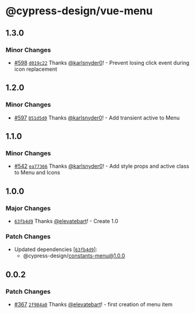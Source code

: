 # @cypress-design/vue-menu

## 1.3.0

### Minor Changes

- [#598](https://github.com/cypress-io/cypress-design/pull/598) [`d019c22`](https://github.com/cypress-io/cypress-design/commit/d019c222c8c2b6071bdf0c4ffcf682eb7262bd63) Thanks [@karlsnyder0](https://github.com/karlsnyder0)! - Prevent losing click event during icon replacement

## 1.2.0

### Minor Changes

- [#597](https://github.com/cypress-io/cypress-design/pull/597) [`851d5d0`](https://github.com/cypress-io/cypress-design/commit/851d5d003c1b68e8f6481576127d8ba7e52b812e) Thanks [@karlsnyder0](https://github.com/karlsnyder0)! - Add transient active to Menu

## 1.1.0

### Minor Changes

- [#542](https://github.com/cypress-io/cypress-design/pull/542) [`ea77366`](https://github.com/cypress-io/cypress-design/commit/ea77366c4dd2c5cd7876216461c3936043c09158) Thanks [@karlsnyder0](https://github.com/karlsnyder0)! - Add style props and active class to Menu and Icons

## 1.0.0

### Major Changes

- [`63fb4d9`](https://github.com/cypress-io/cypress-design/commit/63fb4d9e60f6c56c563d17e3b983d0ebd25e0e87) Thanks [@elevatebart](https://github.com/elevatebart)! - Create 1.0

### Patch Changes

- Updated dependencies [[`63fb4d9`](https://github.com/cypress-io/cypress-design/commit/63fb4d9e60f6c56c563d17e3b983d0ebd25e0e87)]:
  - @cypress-design/constants-menu@1.0.0

## 0.0.2

### Patch Changes

- [#367](https://github.com/cypress-io/cypress-design/pull/367) [`2f984a0`](https://github.com/cypress-io/cypress-design/commit/2f984a02807f344a878ac65ac9fab62bc0c9442d) Thanks [@elevatebart](https://github.com/elevatebart)! - first creation of menu item
